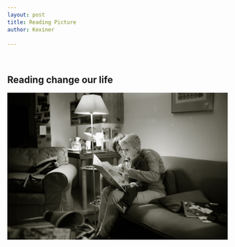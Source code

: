 ```yaml
---
layout: post
title: Reading Picture
author: Kexiner

---
```



<br>



## Reading change our life

![reading](https://raw.githubusercontent.com/kexinerchen/kexinerchen.github.io/master/_posts/assets/reading.jpg)


